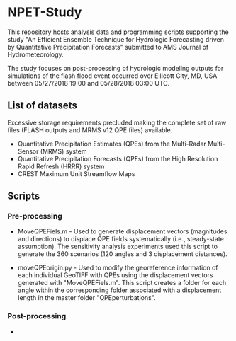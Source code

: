 # NPET-Study

This repository hosts analysis data and programming scripts supporting the study "An Efficient Ensemble Technique for Hydrologic Forecasting driven by Quantitative Precipitation Forecasts" submitted to AMS Journal of Hydrometeorology.

The study focuses on post-processing of hydrologic modeling outputs for simulations of the flash flood event occurred over Ellicott City, MD, USA between 05/27/2018 19:00 and 05/28/2018 03:00 UTC.

## List of datasets

Excessive storage requirements precluded making the complete set of raw files (FLASH outputs and MRMS v12 QPE files) available.

- Quantitative Precipitation Estimates (QPEs) from the Multi-Radar Multi-Sensor (MRMS) system
- Quantitative Precipitation Forecasts (QPFs) from the High Resolution Rapid Refresh (HRRR) system
- CREST Maximum Unit Streamflow Maps

## Scripts

### Pre-processing

- MoveQPEFiels.m - Used to generate displacement vectors (magnitudes and directions) to displace QPE fields systematically (i.e., steady-state assumption). The sensitivity analysis experiments used this script to generate the 360 scenarios (120 angles and 3 displacement distances).

- moveQPEorigin.py - Used to modify the georeference information of each individual GeoTIFF with QPEs using the displacement vectors generated with "MoveQPEFiels.m". This script creates a folder for each angle within the corresponding folder associated with a displacement length in the master folder "QPEperturbations".

### Post-processing

- 
